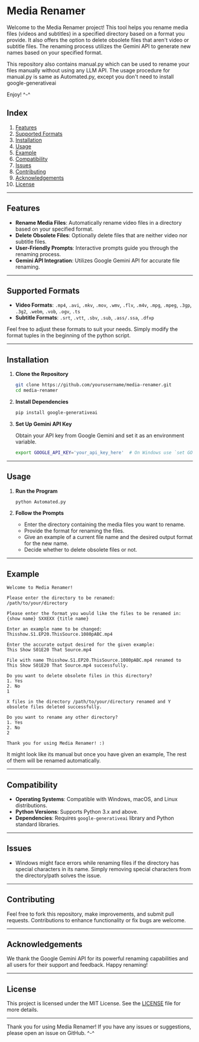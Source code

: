 

# Media Renamer

Welcome to the Media Renamer project! This tool helps you rename media files (videos and subtitles) in a specified directory based on a format you provide. It also offers the option to delete obsolete files that aren't video or subtitle files. The renaming process utilizes the Gemini API to generate new names based on your specified format.

This repository also contains manual.py which can be used to rename your files manually without using any LLM API. The usage procedure for manual.py is same as Automated.py, except you don't need to install google-generativeai   

Enjoy! ^-^ 

## Index

1. [Features](#features)
2. [Supported Formats](#supported-formats)
3. [Installation](#installation)
4. [Usage](#usage)
5. [Example](#example)
6. [Compatibility](#compatibility)
7. [Issues](#issues)
8. [Contributing](#contributing)
9. [Acknowledgements](#acknowledgements)
10. [License](#license)   

---

## Features

- **Rename Media Files**: Automatically rename video files in a directory based on your specified format.
- **Delete Obsolete Files**: Optionally delete files that are neither video nor subtitle files.
- **User-Friendly Prompts**: Interactive prompts guide you through the renaming process.
- **Gemini API Integration**: Utilizes Google Gemini API for accurate file renaming.

---

## Supported Formats

- **Video Formats**: `.mp4`, `.avi`, `.mkv`, `.mov`, `.wmv`, `.flv`, `.m4v`, `.mpg`, `.mpeg`, `.3gp`, `.3g2`, `.webm`, `.vob`, `.ogv`, `.ts`
- **Subtitle Formats**: `.srt`, `.vtt`, `.sbv`, `.sub`, `.ass/.ssa`, `.dfxp`

Feel free to adjust these formats to suit your needs. Simply modify the format tuples in the beginning of the python script.

---

## Installation

1. **Clone the Repository**

   ```bash
   git clone https://github.com/yourusername/media-renamer.git
   cd media-renamer
   ```

2. **Install Dependencies**

   ```bash
   pip install google-generativeai
   ```

3. **Set Up Gemini API Key**

   Obtain your API key from Google Gemini and set it as an environment variable.

   ```bash
   export GOOGLE_API_KEY='your_api_key_here'  # On Windows use `set GOOGLE_API_KEY=your_api_key_here`
   ```

---

## Usage

1. **Run the Program**

   ```bash
   python Automated.py
   ```

2. **Follow the Prompts**

   - Enter the directory containing the media files you want to rename.
   - Provide the format for renaming the files.
   - Give an example of a current file name and the desired output format for the new name.
   - Decide whether to delete obsolete files or not.

---

## Example

```
Welcome to Media Renamer!

Please enter the directory to be renamed: 
/path/to/your/directory

Please enter the format you would like the files to be renamed in: 
{show name} SXXEXX {title name}

Enter an example name to be changed: 
Thisshow.S1.EP20.ThisSource.1080pABC.mp4

Enter the accurate output desired for the given example: 
This Show S01E20 That Source.mp4

File with name Thisshow.S1.EP20.ThisSource.1080pABC.mp4 renamed to This Show S01E20 That Source.mp4 successfully.

Do you want to delete obsolete files in this directory? 
1. Yes 
2. No
1

X files in the directory /path/to/your/directory renamed and Y obsolete files deleted successfully.

Do you want to rename any other directory? 
1. Yes 
2. No
2

Thank you for using Media Renamer! :)
```
It might look like its manual but once you have given an example, The rest of them will be renamed automatically.

---

## Compatibility

- **Operating Systems**: Compatible with Windows, macOS, and Linux distributions.
- **Python Versions**: Supports Python 3.x and above.
- **Dependencies**: Requires `google-generativeai` library and Python standard libraries.

---

## Issues
- Windows might face errors while renaming files if the directory has special characters in its name. Simply removing special characters from the directory/path solves the issue.

---

## Contributing

Feel free to fork this repository, make improvements, and submit pull requests. Contributions to enhance functionality or fix bugs are welcome.

---

## Acknowledgements

We thank the Google Gemini API for its powerful renaming capabilities and all users for their support and feedback. Happy renaming!

---

## License

This project is licensed under the MIT License. See the [LICENSE](LICENSE) file for more details.

---

Thank you for using Media Renamer! If you have any issues or suggestions, please open an issue on GitHub. ^-^

